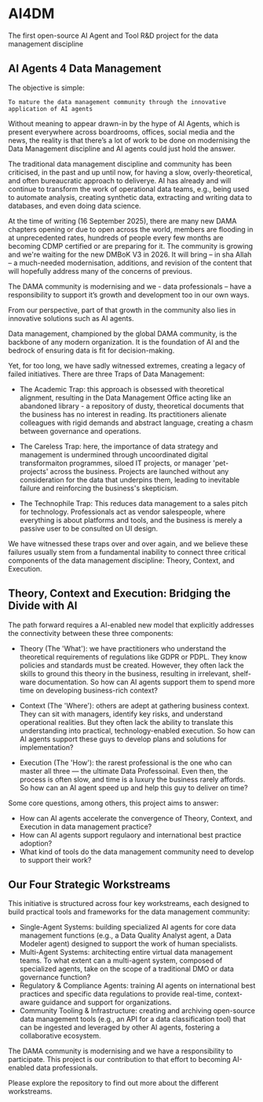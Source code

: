 # AI4DM
The first open-source AI Agent and Tool R&D project for the data management discipline

## AI Agents 4 Data Management

The objective is simple: 

`To mature the data management community through the innovative application of AI agents`

Without meaning to appear drawn-in by the hype of AI Agents, which is present everywhere across boardrooms, offices, social media and the news, the reality is that there’s a lot of work to be done on modernising the Data Management discipline and AI agents could just hold the answer. 

The traditional data management discipline and community has been criticised, in the past and up until now, for having a slow, overly-theoretical, and often bureaucratic approach to deliverye. AI has already and will continue to transform the work of operational data teams, e.g., being used to automate analysis, creating synthetic data, extracting and writing data to databases, and even doing data science. 

At the time of writing (16 September 2025), there are many new DAMA chapters opening or due to open across the world, members are flooding in at unprecedented rates, hundreds of people every few months are becoming CDMP certified or are preparing for it. The community is growing and we're waiting for the new DMBoK V3 in 2026. It will bring – in sha Allah – a much-needed modernisation, additions, and revision of the content that will hopefully address many of the concerns of previous. 

The DAMA community is modernising and we  - data professionals – have a responsibility to support it’s growth and development too in our own ways.

From our perspective, part of that growth in the community also lies in innovative solutions such as AI agents.

Data management, championed by the global DAMA community, is the backbone of any modern organization. It is the foundation of AI and the bedrock of ensuring data is fit for decision-making. 

Yet, for too long, we have sadly witnessed extremes, creating a legacy of failed initiatives. There are three Traps of Data Management:

- The Academic Trap: this approach is obsessed with theoretical alignment, resulting in the Data Management Office acting like an abandoned library - a repository of dusty, theoretical documents that the business has no interest in reading. Its practitioners alienate colleagues with rigid demands and abstract language, creating a chasm between governance and operations.
  
- The Careless Trap: here, the importance of data strategy and management is undermined through uncoordinated digital transformaiton programmes, siloed IT projects, or manager 'pet-projects' across the business. Projects are launched without any consideration for the data that underpins them, leading to inevitable failure and reinforcing the business's skepticism.
  
- The Technophile Trap: This reduces data management to a sales pitch for technology. Professionals act as vendor salespeople, where everything is about platforms and tools, and the business is merely a passive user to be consulted on UI design.
  
We have witnessed these traps over and over again, and we believe these failures usually stem from a fundamental inability to connect three critical components of the data management discipline: Theory, Context, and Execution.

## Theory, Context and Execution: Bridging the Divide with AI

The path forward requires a AI-enabled new model that explicitly addresses the connectivity between these three components:

- Theory (The 'What'): we have practitioners who understand the theoretical requirements of regulations like GDPR or PDPL. They know policies and standards must be created. However, they often lack the skills to ground this theory in the business, resulting in irrelevant, shelf-ware documentation. So how can AI agents support them to spend more time on developing business-rich context?
  
- Context (The 'Where'): others are adept at gathering business context. They can sit with managers, identify key risks, and understand operational realities. But they often lack the ability to translate this understanding into practical, technology-enabled execution. So how can AI agents support these guys to develop plans and solutions for implementation?
  
- Execution (The 'How'): the rarest professional is the one who can master all three — the ultimate Data Professoinal. Even then, the process is often slow, and time is a luxury the business rarely affords. So how can an AI agent speed up and help this guy to deliver on time?
  
Some core questions, among others, this project aims to answer:

- How can AI agents accelerate the convergence of Theory, Context, and Execution in data management practice?
- How can AI agents support regulaory and international best practice adoption?
- What kind of tools do the data management community need to develop to support their work?

## Our Four Strategic Workstreams

This initiative is structured across four key workstreams, each designed to build practical tools and frameworks for the data management community:

- Single-Agent Systems: building specialized AI agents for core data management functions (e.g., a Data Quality Analyst agent, a Data Modeler agent) designed to support the work of human specialists.
- Multi-Agent Systems: architecting entire virtual data management teams. To what extent can a multi-agent system, composed of specialized agents, take on the scope of a traditional DMO or data governance function?
- Regulatory & Compliance Agents: training AI agents on international best practices and specific data regulations to provide real-time, context-aware guidance and support for organizations.
- Community Tooling & Infrastructure: creating and archiving open-source data management tools (e.g., an API for a data classification tool) that can be ingested and leveraged by other AI agents, fostering a collaborative ecosystem.
  
The DAMA community is modernising and we have a responsibility to participate. This project is our contribution to that effort to becoming AI-enabled data professionals.

Please explore the repository to find out more about the different workstreams.
